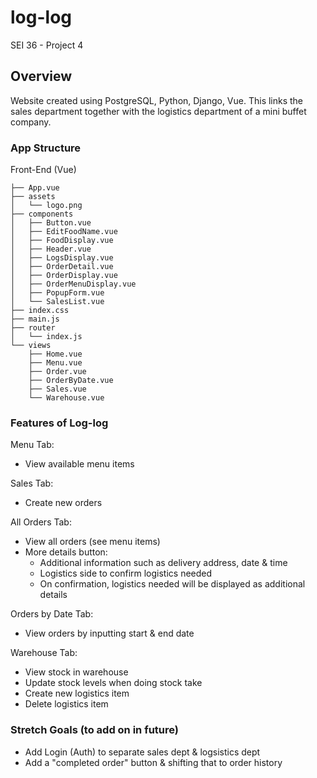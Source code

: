 # log-log

SEI 36 - Project 4

## Overview

Website created using PostgreSQL, Python, Django, Vue.
This links the sales department together with the logistics department of a mini buffet company.

### App Structure 

Front-End (Vue)
```
├── App.vue
├── assets
│   └── logo.png
├── components
│   ├── Button.vue
│   ├── EditFoodName.vue
│   ├── FoodDisplay.vue
│   ├── Header.vue
│   ├── LogsDisplay.vue
│   ├── OrderDetail.vue
│   ├── OrderDisplay.vue
│   ├── OrderMenuDisplay.vue
│   ├── PopupForm.vue
│   └── SalesList.vue
├── index.css
├── main.js
├── router
│   └── index.js
└── views
    ├── Home.vue
    ├── Menu.vue
    ├── Order.vue
    ├── OrderByDate.vue
    ├── Sales.vue
    └── Warehouse.vue
```



### Features of Log-log

Menu Tab: 
- View available menu items

Sales Tab: 
- Create new orders

All Orders Tab: 
- View all orders (see menu items)
- More details button: 
    - Additional information such as delivery address, date & time
    - Logistics side to confirm logistics needed
    - On confirmation, logistics needed will be displayed as additional details
   
Orders by Date Tab:
- View orders by inputting start & end date

Warehouse Tab: 
- View stock in warehouse
- Update stock levels when doing stock take
- Create new logistics item
- Delete logistics item 


### Stretch Goals (to add on in future)

- Add Login (Auth) to separate sales dept & logsistics dept 
- Add a "completed order" button & shifting that to order history
